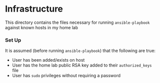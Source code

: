 # Infrastructure

This directory contains the files necessary for running `ansible-playbook` against known hosts in my home lab

### Set Up

It is assumed (before running `ansible-playbook`) that the following are true:

- User has been added/exists on host
- User has the home lab public RSA key added to their `authorized_keys` file
- User has `sudo` privileges without requiring a password
